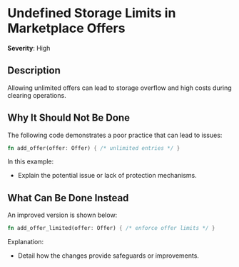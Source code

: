 # Undefined Storage Limits in Marketplace Offers

**Severity**: High

## Description
Allowing unlimited offers can lead to storage overflow and high costs during clearing operations.

## Why It Should Not Be Done

The following code demonstrates a poor practice that can lead to issues:

```rust
fn add_offer(offer: Offer) { /* unlimited entries */ }
```

In this example:
- Explain the potential issue or lack of protection mechanisms.

## What Can Be Done Instead

An improved version is shown below:

```rust
fn add_offer_limited(offer: Offer) { /* enforce offer limits */ }
```

Explanation:
- Detail how the changes provide safeguards or improvements.
